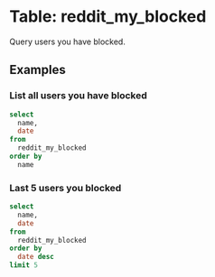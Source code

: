 # Table: reddit_my_blocked

Query users you have blocked.

## Examples

### List all users you have blocked

```sql
select
  name,
  date
from
  reddit_my_blocked
order by
  name
```

### Last 5 users you blocked

```sql
select
  name,
  date
from
  reddit_my_blocked
order by
  date desc
limit 5
```

